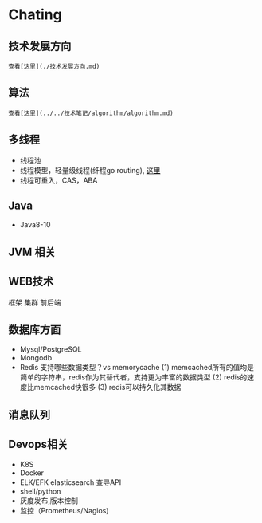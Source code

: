 # Chating
## 技术发展方向
    查看[这里](./技术发展方向.md)
## 算法
    查看[这里](../../技术笔记/algorithm/algorithm.md)
## 多线程
- 线程池
- 线程模型，轻量级线程(纤程go routing), [这里](./并发模型.md)
- 线程可重入，CAS，ABA
## Java
- Java8-10
## JVM 相关

## WEB技术
   框架
   集群
   前后端
## 数据库方面
- Mysql/PostgreSQL
- Mongodb
- Redis
    支持哪些数据类型？vs memorycache
        (1) memcached所有的值均是简单的字符串，redis作为其替代者，支持更为丰富的数据类型
        (2) redis的速度比memcached快很多
        (3) redis可以持久化其数据
## 消息队列
## Devops相关
- K8S
- Docker
- ELK/EFK
    elasticsearch 查寻API
- shell/python
- 灰度发布,版本控制
- 监控（Prometheus/Nagios)

